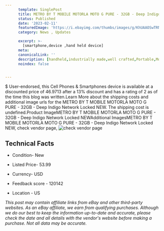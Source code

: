 ```yaml
---
      template: SinglePost
      title: METRO BY T MOBILE MOTORLA MOTO G PURE - 32GB - Deep Indigo Network Locked NEW
      status: Published
      date: '2023-02-11'
      featuredImage: 'https://i.ebayimg.com/thumbs/images/g/KhUAAOSwTRNj4-tC/s-l225.jpg'
      category: News , Updates

      excerpt: >-
        [smartphone,device ,hand held device]
      meta:
      canonicalLink: ''
      description: [handheld,industrially made,well crafted,Portable,Mobile,Compact,Convenient,Lightweight,Maneuverable,Man-portable,Miniature,Carriable,Hand-held,Light,Holdable,Transportable,Mobile device,Pocket-sized,On-the-go,Wireless,Cordless,Compact size,Convenient size, smartphone,device ,hand held device]
      noindex: false

        
---
```

$
    User-endorsed, this Cell Phones & Smartphones device is available at a discounted price of 46.9713 after a 13% discount and has a rating of 2 as of the time this blog was written.Learn More about the shipping costs and additional image urls for the METRO BY T MOBILE MOTORLA MOTO G PURE - 32GB - Deep Indigo Network Locked NEW. The shipping cost is undefined.Product ImageMETRO BY T MOBILE MOTORLA MOTO G PURE - 32GB - Deep Indigo Network Locked NEWAdditional ImagesMETRO BY T MOBILE MOTORLA MOTO G PURE - 32GB - Deep Indigo Network Locked NEW, check vendor page, ![check vendor page](https://origin-galleryplus.ebayimg.com/ws/web/394456766516_2_0_1/225x225.jpg,https://origin-galleryplus.ebayimg.com/ws/web/394456766516_3_0_1/225x225.jpg)
    
    

 ## Technical Facts 



     
      

 - Condition- New 


      

 - Listed Price- 53.99 


      

 - Currency- USD 


      

 - Feedback score - 120142 


      

 - Location - US 


      
      

 *_This post may contain affiliate links from eBay and other third-party websites. As an eBay affiliate, we earn from qualifying purchases. Although we do our best to keep the information up-to-date and accurate, please check the date and all details with the vendor's website before making a purchase. Not all data may be accurate._*



    
    
    
    
    
